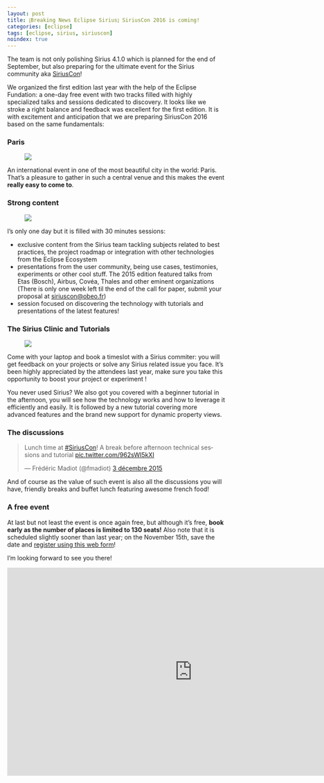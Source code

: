 ```yaml
---
layout: post
title: ⦏Breaking News Eclipse Sirius⦎ SiriusCon 2016 is coming!
categories: [eclipse]
tags: [eclipse, sirius, siriuscon]
noindex: true
---
```


The team is not only polishing Sirius 4.1.0 which is planned for the end of September, but also preparing for the ultimate event for the Sirius community aka [SiriusCon](http://www.siriuscon.org/)! 

We organized the first edition last year with the help of the Eclipse Fundation: a one-day free event with two tracks filled with highly specialized talks and sessions dedicated to discovery. It looks like we stroke a right balance and feedback was excellent for the first edition.  It is with excitement and anticipation that we are preparing SiriusCon 2016 based on the same fundamentals:

### Paris

<figure>
    <a href="{{ site.url }}/images/blog/siriuscon/venue.jpg"><img src="{{ site.url }}/images/blog/siriuscon/venue.jpg"></a>    
    <figcaption></figcaption>
</figure>

An international event in one of the most beautiful city in the world: Paris. That’s a pleasure to gather in such a central venue and this makes the event **really easy to come to**. 

### Strong content

<figure>
    <a href="{{ site.url }}/images/blog/siriuscon/talks.jpg"><img src="{{ site.url }}/images/blog/siriuscon/talks.jpg"></a>    
    <figcaption></figcaption>
</figure>

I’s only one day but it is filled with 30 minutes sessions:

* exclusive content from the Sirius team tackling subjects related to best practices, the project roadmap or integration with other technologies from the Eclipse Ecosystem
* presentations from the user community, being use cases, testimonies, experiments or other cool stuff. The 2015 edition featured talks from Etas (Bosch), Airbus, Covéa, Thales and other eminent organizations (There is only one week left til the end of the call for paper, submit your proposal at [siriuscon@obeo.fr](mailto:siriuscon@obeo.fr!))
* session focused on discovering the technology with tutorials and presentations of the latest features!

### The Sirius Clinic and Tutorials	

<figure>
    <a href="{{ site.url }}/images/blog/siriuscon/clinic.jpg"><img src="{{ site.url }}/images/blog/siriuscon/clinic.jpg"></a>    
    <figcaption></figcaption>
</figure>


Come with your laptop and book a timeslot with a Sirius commiter: you will get feedback on your projects or solve any Sirius related issue you face. It’s been highly appreciated by the attendees last year, make sure you take this opportunity to boost your project or experiment !

You never used Sirius? We also got you covered with a beginner tutorial in the afternoon, you will see how the technology works and how to leverage it efficiently and easily. It is followed by a new tutorial covering more advanced features and the brand new support for dynamic property views.


### The discussions


<blockquote class="twitter-tweet" data-lang="fr"><p lang="en" dir="ltr">Lunch time at <a href="https://twitter.com/hashtag/SiriusCon?src=hash">#SiriusCon</a>! A break before afternoon technical sessions and tutorial <a href="https://t.co/962sWI5kXI">pic.twitter.com/962sWI5kXI</a></p>&mdash; Frédéric Madiot (@fmadiot) <a href="https://twitter.com/fmadiot/status/672386048484339712">3 décembre 2015</a></blockquote>
<script async src="//platform.twitter.com/widgets.js" charset="utf-8"></script>

And of course as the value of such event is also all the discussions you will have, friendly breaks and buffet lunch featuring awesome french food!

### A free event

At last but not least the event is once again free, but although it’s free, **book early as the number of places is limited to 130 seats!** Also note that it is scheduled slightly sooner than last year; on the November 15th, save the date and [register using this web form](http://www.siriuscon.org/register.php)!

I’m looking forward to see you there!

<iframe width="854" height="480" src="https://www.youtube.com/embed/uvf_MYASxFE" frameborder="0" allowfullscreen></iframe>


